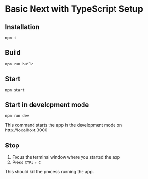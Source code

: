 # Basic Next with TypeScript Setup

## Installation

```
npm i
```

## Build

```
npm run build
```

## Start

```
npm start
```

## Start in development mode

```
npm run dev
```

This command starts the app in the development mode on http://localhost:3000

## Stop

1. Focus the terminal window where you started the app
2. Press `CTRL` + `C`

This should kill the process running the app.
